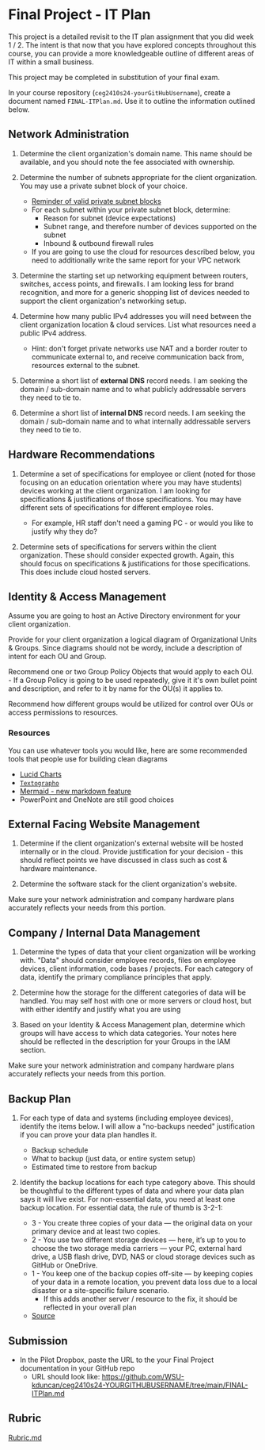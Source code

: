 # Final Project - IT Plan

This project is a detailed revisit to the IT plan assignment that you did week 1 / 2.  The intent is that now that you have explored concepts throughout this course, you can provide a more knowledgeable outline of different areas of IT within a small business.

This project may be completed in substitution of your final exam.

In your course repository (`ceg2410s24-yourGitHubUsername`), create a document named `FINAL-ITPlan.md`.  Use it to outline the information outlined below.

## Network Administration

1. Determine the client organization's domain name.  This name should be available, and you should note the fee associated with ownership.

2. Determine the number of subnets appropriate for the client organization.   You may use a private subnet block of your choice.
    - [Reminder of valid private subnet blocks](https://en.wikipedia.org/wiki/Private_network)
    - For each subnet within your private subnet block, determine:
        - Reason for subnet (device expectations)
        - Subnet range, and therefore number of devices supported on the subnet
        - Inbound & outbound firewall rules
    - If you are going to use the cloud for resources described below, you need to additionally write the same report for your VPC network

3. Determine the starting set up networking equipment between routers, switches, access points, and firewalls.  I am looking less for brand recognition, and more for a generic shopping list of devices needed to support the client organization's networking setup.

4. Determine how many public IPv4 addresses you will need between the client organization location & cloud services.  List what resources need a public IPv4 address.
    - Hint: don't forget private networks use NAT and a border router to communicate external to, and receive communication back from, resources external to the subnet.

5. Determine a short list of **external DNS** record needs.  I am seeking the domain / sub-domain name and to what publicly addressable servers they need to tie to.

6. Determine a short list of **internal DNS** record needs.  I am seeking the domain / sub-domain name and to what internally addressable servers they need to tie to.

## Hardware Recommendations

1. Determine a set of specifications for employee or client (noted for those focusing on an education orientation where you may have students) devices working at the client organization.  I am looking for specifications & justifications of those specifications.  You may have different sets of specifications for different employee roles.
    - For example, HR staff don't need a gaming PC - or would you like to justify why they do?

2. Determine sets of specifications for servers within the client organization.  These should consider expected growth.  Again, this should focus on specifications & justifications for those specifications.  This does include cloud hosted servers.

## Identity & Access Management

Assume you are going to host an Active Directory environment for your client organization.

Provide for your client organization a logical diagram of Organizational Units & Groups.  Since diagrams should not be wordy, include a description of intent for each OU and Group.  

Recommend one or two Group Policy Objects that would apply to each OU.  
    - If a Group Policy is going to be used repeatedly, give it it's own bullet point and description, and refer to it by name for the OU(s) it applies to.

Recommend how different groups would be utilized for control over OUs or access permissions to resources.

### Resources

You can use whatever tools you would like, here are some recommended tools that people use for building clean diagrams

- [Lucid Charts](https://www.lucidchart.com/pages/)
- [`Textographo`](https://textografo.com/)
- [Mermaid - new markdown feature](https://github.blog/2022-02-14-include-diagrams-markdown-files-mermaid/)
- PowerPoint and OneNote are still good choices

## External Facing Website Management

1. Determine if the client organization's external website will be hosted internally or in the cloud.  Provide justification for your decision - this should reflect points we have discussed in class such as cost & hardware maintenance.

2. Determine the software stack for the client organization's website.

Make sure your network administration and company hardware plans accurately reflects your needs from this portion.

## Company / Internal Data Management

1. Determine the types of data that your client organization will be working with.  "Data" should consider employee records, files on employee devices, client information, code bases / projects.  For each category of data, identify the primary compliance principles that apply.

2. Determine how the storage for the different categories of data will be handled.  You may self host with one or more servers or cloud host, but with either identify and justify what you are using

3. Based on your Identity & Access Management plan, determine which groups will have access to which data categories.  Your notes here should be reflected in the description for your Groups in the IAM section.

Make sure your network administration and company hardware plans accurately reflects your needs from this portion.

## Backup Plan

1. For each type of data and systems (including employee devices), identify the items below.  I will allow a "no-backups needed" justification if you can prove your data plan handles it.
    - Backup schedule
    - What to backup (just data, or entire system setup)
    - Estimated time to restore from backup

2. Identify the backup locations for each type category above.  This should be thoughtful to the different types of data and where your data plan says it will live exist.  For non-essential data, you need at least one backup location.  For essential data, the rule of thumb is 3-2-1:
    - 3 - You create three copies of your data — the original data on your primary device and at least two copies.
    - 2 - You use two different storage devices — here, it’s up to you to choose the two storage media carriers — your PC, external hard drive, a USB flash drive, DVD, NAS or cloud storage devices such as GitHub or OneDrive.
    - 1 - You keep one of the backup copies off-site — by keeping copies of your data in a remote location, you prevent data loss due to a local disaster or a site-specific failure scenario.
        - If this adds another server / resource to the fix, it should be reflected in your overall plan
    - [Source](https://www.acronis.com/en-us/blog/posts/backup-rule/)

## Submission

- In the Pilot Dropbox, paste the URL to the your Final Project documentation in your GitHub repo
  - URL should look like: https://github.com/WSU-kduncan/ceg2410s24-YOURGITHUBUSERNAME/tree/main/FINAL-ITPlan.md

## Rubric

[Rubric.md](Rubric.md)